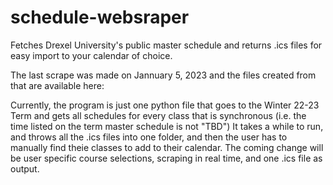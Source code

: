 # schedule-websraper
Fetches Drexel University's public master schedule and returns .ics files for easy import to your calendar of choice.

The last scrape was made on Jannuary 5, 2023 and the files created from that are available here: 

Currently, the program is just one python file that goes to the Winter 22-23 Term and gets all schedules for every class that is synchronous (i.e. the time listed on the term master schedule is not "TBD") It takes a while to run, and throws all the .ics files into one folder, and then the user has to manually find theie classes to add to their calendar. The coming change will be user specific course selections, scraping in real time, and one .ics file as output.
